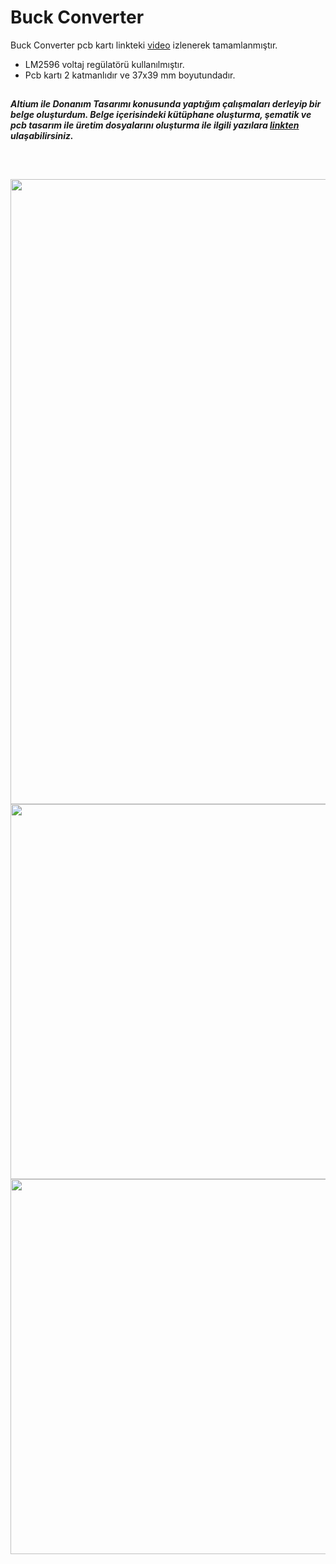 # Buck Converter

Buck Converter pcb kartı linkteki [video](https://www.youtube.com/watch?v=n6VyZIZuCj0) izlenerek tamamlanmıştır.

- LM2596 voltaj regülatörü kullanılmıştır.
- Pcb kartı 2 katmanlıdır ve 37x39 mm boyutundadır.

##
***Altium ile Donanım Tasarımı konusunda yaptığım çalışmaları derleyip bir belge oluşturdum. Belge içerisindeki kütüphane oluşturma, şematik ve pcb tasarım ile üretim dosyalarını oluşturma ile ilgili yazılara [linkten](https://github.com/cengizhantopcu53/altium_ile_donanim_tasarimi/blob/main/altium_ile_donanim_tasarimi.pdf) ulaşabilirsiniz.*** 
##

<br>

<p align="left">
  <img src="https://user-images.githubusercontent.com/64609951/209703851-25d988fc-c7f0-4c0e-8848-a74e05f0738d.png" width="1000"><br>
  <img src="https://user-images.githubusercontent.com/64609951/209703856-b59fd2a4-5dc3-401d-a2d5-0098c0a0b831.png" width="600"><br>
  <img src="https://user-images.githubusercontent.com/64609951/209703858-e47985b9-01b9-431f-94b7-9d16231b739e.png" width="600"><br>
</p>

